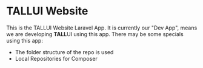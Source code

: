 # TALLUI Website

This is the TALLUI Website Laravel App. It is currently our "Dev App", means we are developing **TALL**UI using this app. There may be some specials using this app:

- The folder structure of the repo is used
- Local Repositories for Composer



